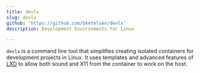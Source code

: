 ```yaml
---
title: devlx
slug: devlx
github: 'https://github.com/bketelsen/devlx'
description: Development Environments for Linux

---
```


`devlx` is a command line tool that simplifies creating isolated containers for development projects in Linux.  It uses templates and advanced features of [LXD](https://linuxcontainers.org/lxd/introduction/) to allow both sound and X11 from the container to work on the host.
